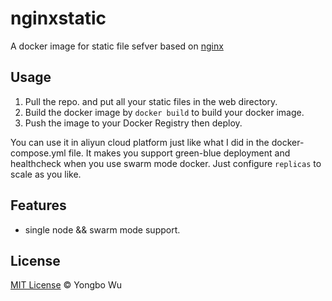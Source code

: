 # nginxstatic
A docker image for static file sefver based on [nginx](https://nginx.org/en/)


## Usage
1. Pull the repo. and put all your static files in the web directory.
2. Build the docker image by ```docker build``` to build your docker image.
3. Push the image to your Docker Registry then deploy.

You can use it in aliyun cloud platform just like what I did in the docker-compose.yml file. It makes you support green-blue deployment and healthcheck when you use swarm mode docker. Just configure ```replicas``` to scale as you like. 


## Features
* single node && swarm mode support.



## License

[MIT License](http://posa88.mit-license.org/) © Yongbo Wu 
